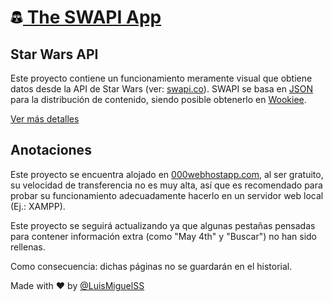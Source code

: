 
<h1><a href="https://github.com/LuisMiguelss/the-swapi-app"><img src="https://raw.githubusercontent.com/LuisMiguelSS/the-swapi-app/master/assets/icons/darthvader.png" alt="Resources" width="20"> The SWAPI App</a></h1>

## Star Wars API
Este proyecto contiene un funcionamiento meramente visual que obtiene datos desde la API de Star Wars (ver: [swapi.co](https://swapi.co)).
SWAPI se basa en [JSON](https://swapi.co/documentation#json) para la distribución de contenido, siendo posible obtenerlo en [Wookiee](https://swapi.co/documentation#wookiee).

[Ver más detalles](https://swapi.co/documentation)

## Anotaciones
Este proyecto se encuentra alojado en [000webhostapp.com](https://the-swapi-app.000webhostapp.com/ "The Swapi App by @LuisMiguelSS"), al ser gratuito, su velocidad de transferencia no es muy alta, así que es recomendado para probar su funcionamiento adecuadamente hacerlo en un servidor web local (Ej.: XAMPP).

Este proyecto se seguirá actualizando ya que algunas pestañas pensadas para contener información extra (como "May 4th" y "Buscar") no han sido rellenas.

Como consecuencia: dichas páginas no se guardarán en el historial.

Made with :heart: by [@LuisMiguelSS](https://luismiguelss.github.io/me)
